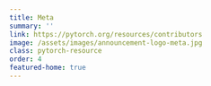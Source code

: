 ```yaml
---
title: Meta
summary: ''
link: https://pytorch.org/resources/contributors
image: /assets/images/announcement-logo-meta.jpg
class: pytorch-resource
order: 4
featured-home: true
---
```

